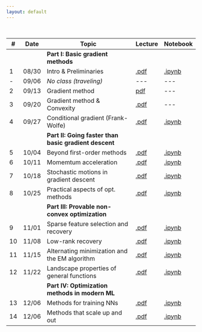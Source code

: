 ```yaml
---
layout: default
---
```


&nbsp;


| # | Date  | Topic  | Lecture | Notebook  |
|-|-|-|-|-|
| | | **Part I: Basic gradient methods** | | |
| 1 | 08/30 | Intro & Preliminaries  | [.pdf]() | [.ipynb]()
| - | 09/06 | *No class (traveling)* | ---  | ---  |
| 2 | 09/13 | Gradient method | [pdf]()  | --- |
| 3 | 09/20 | Gradient method & Convexity | [.pdf]()  | --- |
| 4 | 09/27 | Conditional gradient (Frank-Wolfe) | [.pdf]()  | [.ipynb]()  |
| | | **Part II: Going faster than basic gradient descent** | | |
| 5 | 10/04 | Beyond first-order methods | [.pdf]()  | [.ipynb]()  |
| 6 | 10/11 | Momemtum acceleration | [.pdf]()  | [.ipynb]()  |
| 7 | 10/18 | Stochastic motions in gradient descent | [.pdf]()  | [.ipynb]()  |
| 8 | 10/25 | Practical aspects of opt. methods | [.pdf]()  | [.ipynb]()  |
| | | **Part III: Provable non-convex optimization** | | |
| 9 | 11/01 | Sparse feature selection and recovery | [.pdf]()  | [.ipynb]()  |
| 10 | 11/08 | Low-rank recovery | [.pdf]()  | [.ipynb]()  |
| 11 | 11/15 | Alternating minimization and the EM algorithm | [.pdf]()  | [.ipynb]()  |
| 12 | 11/22 | Landscape properties of general functions | [.pdf]()  | [.ipynb]()  |
| | | **Part IV: Optimization methods in modern ML** | | |
| 13 | 12/06 | Methods for training NNs  | [.pdf]()  | [.ipynb]()  |
| 14 | 12/06 | Methods that scale up and out | [.pdf]()  | [.ipynb]()  |


